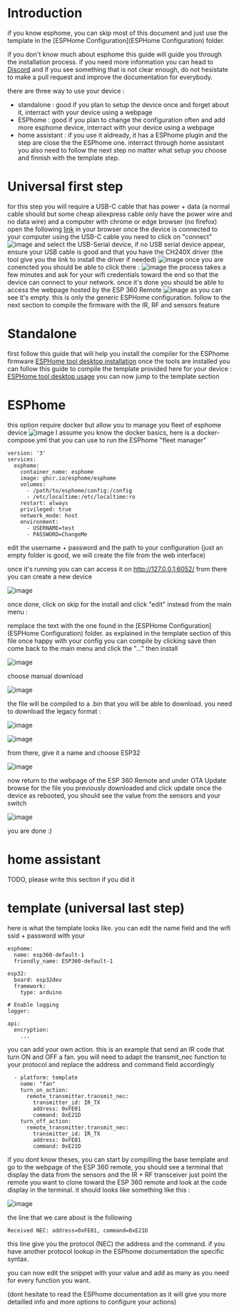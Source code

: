 # Introduction

if you know esphome, you can skip most of this document and just use the template in the [ESPHome Configuration](ESPHome Configuration) folder.

if you don't know much about esphome this guide will guide you through the installation process. if you need more information you can head to [Discord](https://discord.gg/PsrK3KDkRy) and if you see something that is not clear enough, do not hesistate to make a pull request and improve the documentation for everybody.

there are three way to use your device :
* standalone : good if you plan to setup the device once and forget about it, interract with your device using a webpage
* ESPhome : good if you plan to change the configuration often and add more esphome device, interract with your device using a webpage
* home assistant : if you use it aldready, it has a ESPhome plugin and the step are close the the ESPhome one. interract through home assistant
you also need to follow the next step no matter what setup you choose and finnish with the template step.

# Universal first step
for this step you will require a USB-C cable that has power + data (a normal cable should but some cheap aliexpress cable only have the power wire and no data wire) and a computer with chrome or edge browser (no firefox)
open the following [link](https://web.esphome.io/) in your browser once the device is connected to your computer using the USB-C cable
you need to click on "connect"
![image](https://github.com/nathmo/ESP-360-REMOTE/assets/15912256/d5390c21-c24f-41e1-a038-98f9d171800e)
and select the USB-Serial device, if no USB serial device appear, ensure your USB cable is good and that you have the CH240X driver (the tool give you the link to install the driver if needed)
![image](https://github.com/nathmo/ESP-360-REMOTE/assets/15912256/8a85914c-d865-4ee3-bd17-9f1b856367f2)
once you are conencted you should be able to click there : 
![image](https://github.com/nathmo/ESP-360-REMOTE/assets/15912256/2bd723f7-c853-4a67-82dd-09b676650a08)
the process takes a few minutes and ask for your wifi credentials toward the end so that the device can connect to your network.
once it's done you should be able to access the webpage hosted by the ESP 360 Remote
![image](https://github.com/nathmo/ESP-360-REMOTE/assets/15912256/29d30c93-fc50-4dd9-8d0a-e4df338b7313)
as you can see it's empty. this is only the generic ESPHome configuration. follow to the next section to compile the firmware with the IR, RF and sensors feature

# Standalone
first follow this guide that will help you install the compiler for the ESPhome firmware
[ESPHome tool desktop installation](https://esphome.io/guides/installing_esphome.html)
once the tools are installed you can follow this guide to compile the template provided here for your device :
[ESPHome tool desktop usage](https://esphome.io/guides/getting_started_command_line)
you can now jump to the template section

# ESPhome
this option require docker but allow you to manage you fleet of esphome device
![image](https://github.com/nathmo/ESP-360-REMOTE/assets/15912256/54c6994f-20ff-47d3-a7e6-2f1cb4a1465a)
I assume you know the docker basics, here is a docker-compose.yml that you can use to run the ESPhome "fleet manager"
```
version: '3'
services:
  esphome:
    container_name: esphome
    image: ghcr.io/esphome/esphome
    volumes:
      - /path/to/esphome/config:/config
      - /etc/localtime:/etc/localtime:ro
    restart: always
    privileged: true
    network_mode: host
    environment:
      - USERNAME=test
      - PASSWORD=ChangeMe
```

edit the username + password and the path to your configuration (just an empty folder is good, we will create the file from the web interface)

once it's running you can can access it on http://127.0.0.1:6052/
from there you can create a new device

![image](https://github.com/nathmo/ESP-360-REMOTE/assets/15912256/c529b5d6-154f-40f2-a201-60daa0c56e23)

once done, click on skip for the install and click "edit" instead from the main menu : 

remplace the text with the one found in the [ESPHome Configuration](ESPHome Configuration) folder.
as explained in the template section of this file
once happy with your config you can compile by clicking save then come back to the main menu and click the "..." then install

![image](https://github.com/nathmo/ESP-360-REMOTE/assets/15912256/d8344466-55ab-4160-86c9-c3f37f18ba89)

choose manual download

![image](https://github.com/nathmo/ESP-360-REMOTE/assets/15912256/e6ae26cc-6eb6-4dc1-970b-3d262d75b06b)

the file will be compiled to a .bin that you will be able to download. you need to download the legacy format :

![image](https://github.com/nathmo/ESP-360-REMOTE/assets/15912256/dbe9ecfa-dd81-4144-9331-9234900aaab9)


![image](https://github.com/nathmo/ESP-360-REMOTE/assets/15912256/e6f7382d-27fc-405e-8511-8cb5cea83d2e)

from there, give it a name and choose ESP32

![image](https://github.com/nathmo/ESP-360-REMOTE/assets/15912256/3865ad0b-b6ad-4962-8827-30d46b669c8e)

now return to the webpage of the ESP 360 Remote and under OTA Update browse for the file you previously downloaded and click update
once the device as rebooted, you should see the value from the sensors and your switch

![image](https://github.com/nathmo/ESP-360-REMOTE/assets/15912256/8dd688a1-7d29-4f24-bf66-537c23cb7060)

you are done :)
# home assistant
TODO, please write this section if you did it

# template (universal last step)

here is what the template looks like. you can edit the name field and the wifi ssid + password with your
```
esphome:
  name: esp360-default-1
  friendly_name: ESP360-default-1

esp32:
  board: esp32dev
  framework:
    type: arduino

# Enable logging
logger:

api:
  encryption:
    ...
```
you can add your own action.
this is an example that send an IR code that turn ON and OFF a fan.
you will need to adapt the transmit_nec function to your protocol and replace the address and command field accordingly
```
  - platform: template
    name: "fan"
    turn_on_action:
      remote_transmitter.transmit_nec:
        transmitter_id: IR_TX
        address: 0xFE01
        command: 0xE21D
    turn_off_action:
      remote_transmitter.transmit_nec:
        transmitter_id: IR_TX
        address: 0xFE01
        command: 0xE21D
```
if you dont know theses, you can start by compilling the base template and go to the webpage of the ESP 360 remote, you should see a terminal that display the data from the sensors and the IR + RF transceiver
just point the remote you want to clone toward the ESP 360  remote and look at the code display in the terminal.
it should looks like something like this :

![image](https://github.com/nathmo/ESP-360-REMOTE/assets/15912256/0b4145c7-22b1-4e91-9b0d-4f6a9d262afe)

the line that we care about is the following
```
Received NEC: address=0xFE01, command=0xE21D
```
this line give you the protocol (NEC) the address and the command. if you have another protocol lookup in the ESPhome documentation the specific syntax.

you can now edit the snippet with your value and add as many as you need for every function you want.

(dont hesitate to read the ESPhome documentation as it will give you more detailled info and more options to configure your actions)
